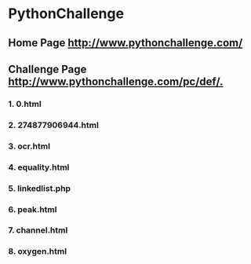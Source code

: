 # PythonChallenge

## Home Page http://www.pythonchallenge.com/

## Challenge Page [http://www.pythonchallenge.com/pc/def/<prev solution>.<filetype>](http://www.pythonchallenge.com/pc/def)

### 1. 0.html
### 2. 274877906944.html
### 3. ocr.html
### 4. equality.html
### 5. linkedlist.php
### 6. peak.html
### 7. channel.html
### 8. oxygen.html

